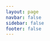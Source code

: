 ```yaml
---
layout: page
navbar: false
sidebar: false
footer: false
---
```


<script setup>
import WebglBuffergeometryRawshader from "./components/WebglBuffergeometryRawshader.vue"
</script>

<WebglBuffergeometryRawshader />